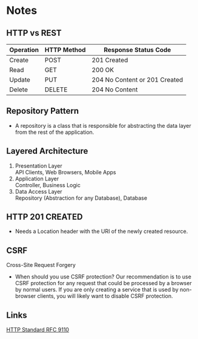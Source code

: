 # Notes

## HTTP vs REST
Operation | HTTP Method | Response Status Code
----------|--------------|--------------------
Create    | POST        | 201 Created
Read      | GET         | 200 OK
Update    | PUT         | 204 No Content or 201 Created
Delete    | DELETE      | 204 No Content


## Repository Pattern
- A repository is a class that is responsible for abstracting the data layer from the rest of the application.

## Layered Architecture
1. Presentation Layer  
API Clients, Web Browsers, Mobile Apps  
1. Application Layer  
Controller, Business Logic
1. Data Access Layer  
Repository (Abstraction for any Database), Database

## HTTP 201 CREATED
- Needs a Location header with the URI of the newly created resource.

## CSRF
Cross-Site Request Forgery
- When should you use CSRF protection? Our recommendation is to use CSRF protection for any request that could be processed by a browser by normal users. If you are only creating a service that is used by non-browser clients, you will likely want to disable CSRF protection.


## Links
[HTTP Standard RFC 9110](https://www.rfc-editor.org/rfc/rfc9110)
